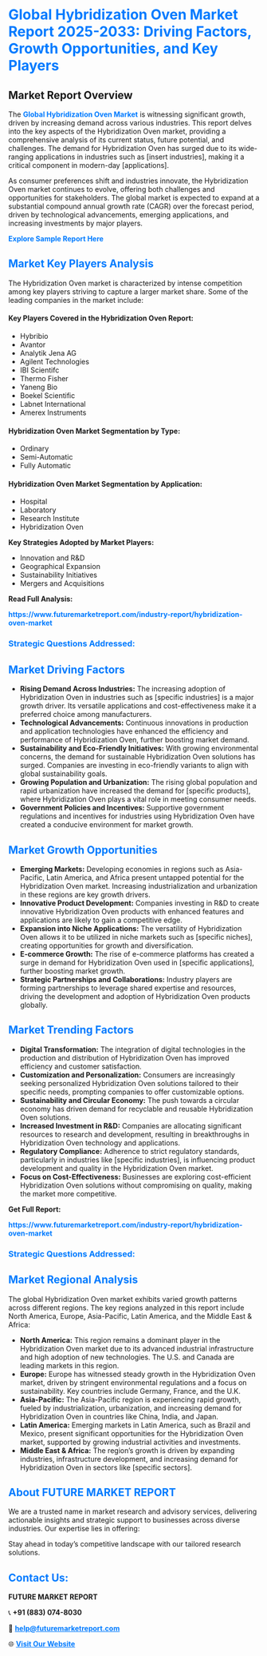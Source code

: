 <h1 style="color: #007BFF;">Global Hybridization Oven Market Report 2025-2033: Driving Factors, Growth Opportunities, and Key Players</h1>

<section id="overview">
<h2>Market Report Overview</h2>
<p>The <a href="https://www.futuremarketreport.com/industry-report/hybridization-oven-market" style="color: #007BFF; text-decoration: none;"><strong>Global Hybridization Oven Market</strong></a> is witnessing significant growth, driven by increasing demand across various industries. This report delves into the key aspects of the Hybridization Oven market, providing a comprehensive analysis of its current status, future potential, and challenges. The demand for Hybridization Oven has surged due to its wide-ranging applications in industries such as [insert industries], making it a critical component in modern-day [applications].</p>
<p>As consumer preferences shift and industries innovate, the Hybridization Oven market continues to evolve, offering both challenges and opportunities for stakeholders. The global market is expected to expand at a substantial compound annual growth rate (CAGR) over the forecast period, driven by technological advancements, emerging applications, and increasing investments by major players.</p>
</section>

<section id="overview">
<p><a href="https://www.futuremarketreport.com/request-sample/reportId=122114" style="color: #007BFF; text-decoration: none;"><strong>Explore Sample Report Here</strong></a></p>
</section>

<section id="key-players">
<h2 style="color: #007BFF;">Market Key Players Analysis</h2>
<p>The Hybridization Oven market is characterized by intense competition among key players striving to capture a larger market share. Some of the leading companies in the market include:</p>
<h4>Key Players Covered in the Hybridization Oven Report:</h4>
<ul><li>Hybribio</li><li>Avantor</li><li>Analytik Jena AG</li><li>Agilent Technologies</li><li>IBI Scientifc</li><li>Thermo Fisher</li><li>Yaneng Bio</li><li>Boekel Scientific</li><li>Labnet International</li><li>Amerex Instruments</li></ul>
<h4>Hybridization Oven Market Segmentation by Type:</h4>
<ul><li>Ordinary</li><li>Semi-Automatic</li><li>Fully Automatic</li></ul>

<h4>Hybridization Oven Market Segmentation by Application:</h4>
<ul><li>Hospital</li><li>Laboratory</li><li>Research Institute</li><li>Hybridization Oven</li></ul>
<p><strong>Key Strategies Adopted by Market Players:</strong></p>
<ul>
<li>Innovation and R&D</li>
<li>Geographical Expansion</li>
<li>Sustainability Initiatives</li>
<li>Mergers and Acquisitions</li>
</ul>
</section>

<section>
<p><strong>Read Full Analysis: </strong></p><a href="https://www.futuremarketreport.com/industry-report/hybridization-oven-market" style="color: #007BFF; text-decoration: none;"><strong>https://www.futuremarketreport.com/industry-report/hybridization-oven-market</strong></a>
<h3 style="color: #007BFF;">Strategic Questions Addressed:</h3>
</section>

<section id="driving-factors">
<h2 style="color: #007BFF;">Market Driving Factors</h2>
<ul>
<li><strong>Rising Demand Across Industries:</strong> The increasing adoption of Hybridization Oven in industries such as [specific industries] is a major growth driver. Its versatile applications and cost-effectiveness make it a preferred choice among manufacturers.</li>
<li><strong>Technological Advancements:</strong> Continuous innovations in production and application technologies have enhanced the efficiency and performance of Hybridization Oven, further boosting market demand.</li>
<li><strong>Sustainability and Eco-Friendly Initiatives:</strong> With growing environmental concerns, the demand for sustainable Hybridization Oven solutions has surged. Companies are investing in eco-friendly variants to align with global sustainability goals.</li>
<li><strong>Growing Population and Urbanization:</strong> The rising global population and rapid urbanization have increased the demand for [specific products], where Hybridization Oven plays a vital role in meeting consumer needs.</li>
<li><strong>Government Policies and Incentives:</strong> Supportive government regulations and incentives for industries using Hybridization Oven have created a conducive environment for market growth.</li>
</ul>
</section>

<section id="growth-opportunities">
<h2 style="color: #007BFF;">Market Growth Opportunities</h2>
<ul>
<li><strong>Emerging Markets:</strong> Developing economies in regions such as Asia-Pacific, Latin America, and Africa present untapped potential for the Hybridization Oven market. Increasing industrialization and urbanization in these regions are key growth drivers.</li>
<li><strong>Innovative Product Development:</strong> Companies investing in R&D to create innovative Hybridization Oven products with enhanced features and applications are likely to gain a competitive edge.</li>
<li><strong>Expansion into Niche Applications:</strong> The versatility of Hybridization Oven allows it to be utilized in niche markets such as [specific niches], creating opportunities for growth and diversification.</li>
<li><strong>E-commerce Growth:</strong> The rise of e-commerce platforms has created a surge in demand for Hybridization Oven used in [specific applications], further boosting market growth.</li>
<li><strong>Strategic Partnerships and Collaborations:</strong> Industry players are forming partnerships to leverage shared expertise and resources, driving the development and adoption of Hybridization Oven products globally.</li>
</ul>
</section>

<section id="trending-factors">
<h2 style="color: #007BFF;">Market Trending Factors</h2>
<ul>
<li><strong>Digital Transformation:</strong> The integration of digital technologies in the production and distribution of Hybridization Oven has improved efficiency and customer satisfaction.</li>
<li><strong>Customization and Personalization:</strong> Consumers are increasingly seeking personalized Hybridization Oven solutions tailored to their specific needs, prompting companies to offer customizable options.</li>
<li><strong>Sustainability and Circular Economy:</strong> The push towards a circular economy has driven demand for recyclable and reusable Hybridization Oven solutions.</li>
<li><strong>Increased Investment in R&D:</strong> Companies are allocating significant resources to research and development, resulting in breakthroughs in Hybridization Oven technology and applications.</li>
<li><strong>Regulatory Compliance:</strong> Adherence to strict regulatory standards, particularly in industries like [specific industries], is influencing product development and quality in the Hybridization Oven market.</li>
<li><strong>Focus on Cost-Effectiveness:</strong> Businesses are exploring cost-efficient Hybridization Oven solutions without compromising on quality, making the market more competitive.</li>
</ul>
</section>

<section>
<p><strong>Get Full Report: </strong></p><a href="https://www.futuremarketreport.com/industry-report/hybridization-oven-market" style="color: #007BFF; text-decoration: none;"><strong>https://www.futuremarketreport.com/industry-report/hybridization-oven-market</strong></a>
<h3 style="color: #007BFF;">Strategic Questions Addressed:</h3>
</section>


<section id="regional-analysis">
<h2 style="color: #007BFF;">Market Regional Analysis</h2>
<p>The global Hybridization Oven market exhibits varied growth patterns across different regions. The key regions analyzed in this report include North America, Europe, Asia-Pacific, Latin America, and the Middle East & Africa:</p>
<ul>
<li><strong>North America:</strong> This region remains a dominant player in the Hybridization Oven market due to its advanced industrial infrastructure and high adoption of new technologies. The U.S. and Canada are leading markets in this region.</li>
<li><strong>Europe:</strong> Europe has witnessed steady growth in the Hybridization Oven market, driven by stringent environmental regulations and a focus on sustainability. Key countries include Germany, France, and the U.K.</li>
<li><strong>Asia-Pacific:</strong> The Asia-Pacific region is experiencing rapid growth, fueled by industrialization, urbanization, and increasing demand for Hybridization Oven in countries like China, India, and Japan.</li>
<li><strong>Latin America:</strong> Emerging markets in Latin America, such as Brazil and Mexico, present significant opportunities for the Hybridization Oven market, supported by growing industrial activities and investments.</li>
<li><strong>Middle East & Africa:</strong> The region’s growth is driven by expanding industries, infrastructure development, and increasing demand for Hybridization Oven in sectors like [specific sectors].</li>
</ul>
</section>

<footer>
<h2 style="color: #007BFF;">About FUTURE MARKET REPORT</h2>
<p>We are a trusted name in market research and advisory services, delivering actionable insights and strategic support to businesses across diverse industries. Our expertise lies in offering:</p>

<p>Stay ahead in today’s competitive landscape with our tailored research solutions.</p>

<h2 style="color: #007BFF;">Contact Us:</h2>
<p><strong>FUTURE MARKET REPORT</strong></p>
<p>📞 <strong>+91 (883) 074-8030</strong></p>
<p>📧 <strong><a href="mailto:help@futuremarketreport.com" style="color: #007BFF;">help@futuremarketreport.com</a></strong></p>
<p>🌐 <strong><a href="https://www.futuremarketreport.com/" style="color: #007BFF;">Visit Our Website</a></strong></p>
</footer>